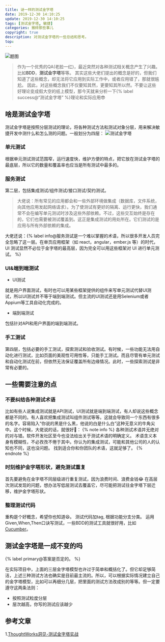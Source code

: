 ```yaml
---
title: 谜一样的测试金字塔
date: 2019-12-30 14:10:25
update: 2019-12-30 14:10:25
tags: [测试金字塔, 敏捷]
categories: 搬砖那些事儿
copyright: true
description: 对测试金字塔的一些总结和思考。
top:
---
```


<img src="https://i.loli.net/2019/12/30/wVkCrdpXnTN5Pg9.png" alt="题图">

> 作为一个优秀的QA(老脸一红)，最近突然对各种测试相关概念产生了兴趣。比如**BDD**，**测试金字塔**等等。
> 其实这些大佬们提出的概念是好的，但我们知道了这些概念，却无法将它应用到实际工作中，或者应用错了，那就很尴尬。
> 因此，对这些概念我们不仅要知其然，更要知其所以然。不要让这些好理论变成假大空的纸上模型，那今天就来分析一下{% label success@“测试金字塔” %}理论和实际应用:sunglasses:

## 啥是测试金字塔

测试金字塔是按照分层测试的理论，将各种测试方法和测试对象分层，用来解决敏捷开发中测什么和怎么测的问题。一般划分为四层：
<img src="https://i.loli.net/2020/01/02/tsJBZ4Cv6gKRGFo.png" alt="测试金字塔">

### 单元测试
根据单元测试测试范围窄，运行速度快，维护方便的特点，把它放在测试金字塔的最底层，所以它的数量和覆盖率也应当是所有测试中最多的。
### 服务测试
第二层，包括集成测试/组件测试/接口测试/契约测试。
>大佬说：所有常见的应用都会和一些外部环境做集成（数据库，文件系统，向其他应用发起网络请求）。为了使测试有更好的隔离、运行更快，我们通常不会在编写单元测试时涉及这些外部依赖。不过，这些交互始终是存在的，它们也需要被测试覆盖到。这正是集成测试的用处所在。它们测试的是应用与所有外部依赖的集成。

大佬还说：{% label info@服务测试是一个难以掌握的术语，所以很多开发人员完全忽略了这一层。在单页应用框架（如 react，angular，ember.js 等）的时代，UI 测试显然不必位于金字塔的最高层，因为完全可以用这些框架对 UI 进行单元测试。 %}
### UI&端到端测试

- UI测试

就是用户界面测试，有时也可以用某些框架提供的组件来写单元测试代替UI测试，所以UI测试并不等于端到端测试。但主流的UI测试还是用Selenium或者Appium等工具自动化完成的。

- 端到端测试

包括针对API和用户界面的端到端测试。

### 手工测试
第四层，包括必要的手工测试，探索测试和验收测试。有时候，一些功能无法用自动化进行测试，比如页面的美观性可用性等，只能手工测试。而且尽管有单元测试和自动化测试在前，但依然无法保证覆盖所有边缘情况。此时，一些探索测试是非常有必要的。

## 一些需要注意的点
### 不要纠结各种测试术语
比如有些人说集成测试就是API测试，UI测试就是端到端测试，有人却说这些概念都是不同的。有人喜欢把集成测试叫组件测试等等。这就会导致同一个东西有很多的名字。容易陷入“你说的黑是什么黑，他说的白是什么白”这种无意义的牛角尖中。这个时候，大佬说的话，就很好:clap:：
{% note info %}
各种测试术语并无绝对的对与错。软件开发社区至今也没法给出关于测试术语的明确定义。
术语含义本身有模糊性，不必孜孜不倦于其中。你认为的集成测试，可能和其他公司的人的认知也不同，这也没问题。
找到适合你和你团队的术语，这就足够了。
{% endnote %}
### 时刻维护金字塔形状，避免测试重复
首先要避免在金字塔不同层级进行重复测试，因为浪费时间、浪费金钱:joy:
在高层次测试发现的问题，想办法写低层测试去覆盖它，尽可能把测试往金字塔下层迁移，维护金字塔形状。
### 整理测试代码
重构是个好概念，希望你也知道:satisfied:。
测试代码加tag, 根据功能分支分类。
运用Given,When,Then口诀写测试，一些BDD的测试工具就很好用，比如 [Cucumber](https://cucumber.io/)。

## 测试金字塔是一成不变的吗

{% label primary@答案是否定的。 %}

在实际项目中，上面的三层金字塔模型也许过于简单和概括化了。但它却足够简洁，上述三种测试方法也确实是目前最主流的。所以，可以根据实际情况建立自己的金字塔模型，比如可以再细分几层，把里面的测试方法改成别的等等。但一定要遵守这两条法则：
- 按照测试粒度分层
- 层次越高，你写的测试应该越少


## 参考文章

<span id="inline-toc">1.</span>[ThoughtWorks洞见-测试金字塔实战](https://insights.thoughtworks.cn/practical-test-pyramid/)